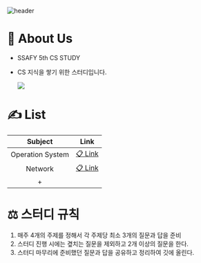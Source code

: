 ![header](https://capsule-render.vercel.app/api?type=cylinder&color=gradient&text=%20SSAFY&nbsp;CS&nbsp;STDUY%20%20&height=200&fontSize=70&animation=twinkling)

# 🎤 About Us

- SSAFY 5th CS STUDY 

- CS 지식을 쌓기 위한 스터디입니다.

    <img src="https://contrib.rocks/image?repo=HyeonJuSon/SSAFY_CS_STUDY">

  

# ✍️ List 

|     Subject      |                             Link                             |
| :--------------: | :----------------------------------------------------------: |
| Operation System | [📋 Link](https://github.com/HyeonJuSon/SSAFY_CS_STUDY/blob/main/01.OperatingSystem/README.md) |
|     Network      | [📋 Link](https://github.com/HyeonJuSon/SSAFY_CS_STUDY/blob/main/02.Network/README.md) |
|        +         |                                                              |



# ⚖️ 스터디 규칙

  1. 매주 4개의 주제를 정해서 각 주제당 최소 3개의 질문과 답을 준비
  2. 스터디 진행 시에는 곂치는 질문을 제외하고 2개 이상의 질문을 한다.
  3. 스터디 마무리에 준비했던 질문과 답을 공유하고 정리하여 깃에 올린다. 






